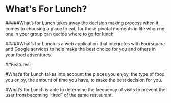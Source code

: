 # What's For Lunch?
#####What’s for Lunch takes away the decision making process when it comes to choosing a place to eat, for those pivotal moments in life when no one in your group can decide where to go for lunch

#####What’s for Lunch is a web application that integrates with Foursquare and Google services to help make the best choice for you and others in your food adventures.


##Features:

#What’s for Lunch takes into account the places you enjoy, the type of food you enjoy, the amount of time you have, to make the best decision for you.

#What’s for Lunch is able to determine the frequency of visits to prevent the user from becoming “tired” of the same restaurant.



